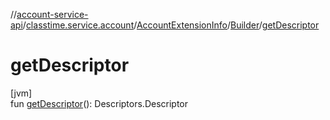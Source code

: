 //[account-service-api](../../../../index.md)/[classtime.service.account](../../index.md)/[AccountExtensionInfo](../index.md)/[Builder](index.md)/[getDescriptor](get-descriptor.md)

# getDescriptor

[jvm]\
fun [getDescriptor](get-descriptor.md)(): Descriptors.Descriptor
